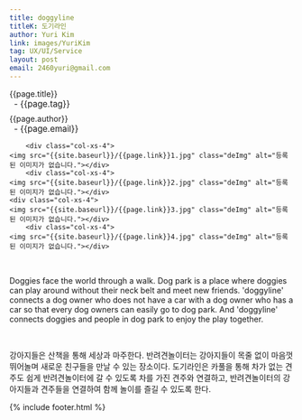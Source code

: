 ```yaml
---
title: doggyline
titleK: 도기라인
author: Yuri Kim
link: images/YuriKim
tag: UX/UI/Service
layout: post
email: 2460yuri@gmail.com
---	
```


<div class="container">

<div class="deDep">
{{page.title}}<br>
<p style="font-size:15px; margin:0px; padding:0px 0px 0px 8px; margin:0px 0px 8px 0px;">- {{page.tag}}</p>
{{page.author}}<br>
<p style="font-size:15px; margin:0px; padding:0px 0px 0px 8px;">- {{page.email}}</p>
</div>


<div class="row" class="imgcolor">
	
		<div class="col-xs-4">
	<img src="{{site.baseurl}}/{{page.link}}1.jpg" class="deImg" alt="등록된 이미지가 없습니다."></div>
		<div class="col-xs-4">
	<img src="{{site.baseurl}}/{{page.link}}2.jpg" class="deImg" alt="등록된 이미지가 없습니다."></div>
	<div class="col-xs-4">
	<img src="{{site.baseurl}}/{{page.link}}3.jpg" class="deImg" alt="등록된 이미지가 없습니다."></div>
		<div class="col-xs-4">
	<img src="{{site.baseurl}}/{{page.link}}4.jpg" class="deImg" alt="등록된 이미지가 없습니다."></div>
	
</div>
<br>

<div class="det lato">


Doggies face the world through a walk. Dog park is a place where doggies can play around without their neck belt and meet new friends. 'doggyline' connects a dog owner who does not have a car with a dog owner who has a car so that every dog owners can easily go to dog park. And 'doggyline' connects doggies and people in dog ​​park to enjoy the play together.



</div>

<br>

<div class="noto">

<!-- 국문 -->

강아지들은 산책을 통해 세상과 마주한다. 반려견놀이터는 강아지들이 목줄 없이 마음껏 뛰어놀며 새로운 친구들을 만날 수 있는 장소이다. 도기라인은 카풀을 통해 차가 없는 견주도 쉽게 반려견놀이터에 갈 수 있도록 차를 가진 견주와 연결하고, 반려견놀이터의 강아지들과 견주들을 연결하여 함께 놀이를 즐길 수 있도록 한다.


</div>

 {% include footer.html %}